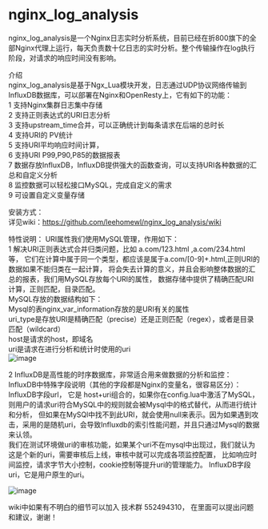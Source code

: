 # nginx_log_analysis
   nginx_log_analysis是一个Nginx日志实时分析系统，目前已经在折800旗下的全部Nginx代理上运行，每天负责数十亿日志的实时分析。整个传输操作在log执行阶段，对请求的响应时间没有影响。
    
介绍      
    nginx_log_analysis是基于Ngx_Lua模块开发，日志通过UDP协议网络传输到InfluxDB数据库，可以部署在Nginx和OpenResty上，它有如下的功能：  
    1 支持Nginx集群日志集中存储  
    2 支持正则表达式的URI日志分析  
    3 支持upstream_time合并，可以正确统计到每条请求在后端的总时长  
    4 支持URI的 PV统计  
    5 支持URI平均响应时间计算，  
    6 支持URI P99,P90,P85的数据报表  
    7 数据存放InfluxDB，InfluxDB提供强大的函数查询，可以支持URI各种数据的汇总和自定义分析  
    8 监控数据可以轻松接口MySQL，完成自定义的需求  
    9 可设置自定义变量存储  
    
安装方式：  
    详见wiki：https://github.com/leehomewl/nginx_log_analysis/wiki
 
特性说明：
  URI属性我们使用MySQL管理，作用如下：  
  1 解决URI正则表达式合并归类问题，比如 a.com/123.html ,a.com/234.html 等，
  它们在计算中属于同一个类型，都应该是属于a.com/[0-9]+\.html,正则URI的数据如果不能归类在一起计算，
  将会失去计算的意义，并且会影响整体数据的汇总的报表，我们用MySQL存放每个URI的属性，
  数据存储中提供了精确匹配URI计算，正则匹配，目录匹配。  
  MySQL存放的数据结构如下：  
  Mysql的表nginx_var_information存放的是URI有关的属性  
  uri_type是存放URI是精确匹配（precise）还是正则匹配（regex），或者是目录匹配（wildcard）  
  host是请求的host，即域名  
  uri是请求在进行分析和统计时使用的uri    
  ![image](https://github.com/leehomewl/nginx_log_analysis/blob/master/img/mysql-table.png)    
  
  2 InfluxDB是高性能的时序数据库，非常适合用来做数据的分析和监控：     
  InfluxDB中特殊字段说明（其他的字段都是Nginx的变量名，很容易区分）：  
  InfluxDB字段url， 它是 host+uri组合的，如果你在config.lua中激活了MySQL，则用户的请求uri符合MySQL中的规则就会被Mysql中的格式替代，从而进行统计和分析， 但如果在MySQl中找不到此URI，就会使用null来表示。因为如果遇到攻击，采用的是随机uri，会导致Influxdb的索引性能问题，并且只通过Mysql的数据来认领。  
  我们在测试环境做uri的审核功能，如果某个uri不在mysql中出现过，我们就认为这是个新的uri，需要审核后上线，审核中就可以完成各项监控配置，
  比如响应时间监控，请求字节大小控制，cookie控制等提升uri的管理能力。
  InfluxDB字段uri，它是用户原生的uri。  
  
  ![image](https://github.com/leehomewl/nginx_log_analysis/blob/master/img/Influxdb-table.png)
    
      
  wiki中如果有不明白的细节可以加入 技术群 552494310， 在里面可以提出问题和建议，谢谢！
  
